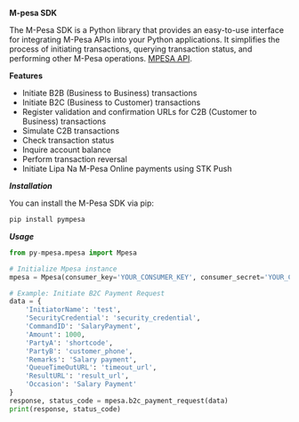 **M-pesa SDK**

The M-Pesa SDK is a Python library that provides an easy-to-use interface for 
integrating M-Pesa APIs into your Python applications. It simplifies the process 
of initiating transactions, querying transaction status, and performing other M-Pesa operations.
[MPESA API](https://developer.safaricom.co.ke/docs#authentication).

**Features**

* Initiate B2B (Business to Business) transactions
* Initiate B2C (Business to Customer) transactions
* Register validation and confirmation URLs for C2B (Customer to Business) transactions
* Simulate C2B transactions
* Check transaction status
* Inquire account balance
* Perform transaction reversal
* Initiate Lipa Na M-Pesa Online payments using STK Push

***Installation***

You can install the M-Pesa SDK via pip:
   ```bash
   pip install pympesa
   ```


***Usage***
```python
from py-mpesa.mpesa import Mpesa

# Initialize Mpesa instance
mpesa = Mpesa(consumer_key='YOUR_CONSUMER_KEY', consumer_secret='YOUR_CONSUMER_SECRET', env='sandbox')

# Example: Initiate B2C Payment Request
data = {
    'InitiatorName': 'test',
    'SecurityCredential': 'security_credential',
    'CommandID': 'SalaryPayment',
    'Amount': 1000,
    'PartyA': 'shortcode',
    'PartyB': 'customer_phone',
    'Remarks': 'Salary payment',
    'QueueTimeOutURL': 'timeout_url',
    'ResultURL': 'result_url',
    'Occasion': 'Salary Payment'
}
response, status_code = mpesa.b2c_payment_request(data)
print(response, status_code)
```

